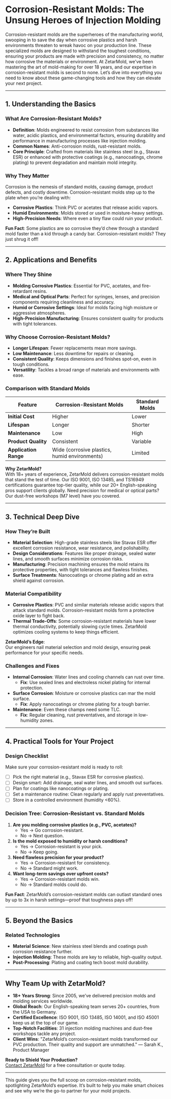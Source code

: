 # Corrosion-Resistant Molds: The Unsung Heroes of Injection Molding

Corrosion-resistant molds are the superheroes of the manufacturing world, swooping in to save the day when corrosive plastics and harsh environments threaten to wreak havoc on your production line. These specialized molds are designed to withstand the toughest conditions, ensuring your products are made with precision and consistency, no matter how corrosive the materials or environment. At ZetarMold, we’ve been mastering the art of mold-making for over 18 years, and our expertise in corrosion-resistant molds is second to none. Let’s dive into everything you need to know about these game-changing tools and how they can elevate your next project.

---

## 1. Understanding the Basics

### What Are Corrosion-Resistant Molds?

- **Definition**: Molds engineered to resist corrosion from substances like water, acidic plastics, and environmental factors, ensuring durability and performance in manufacturing processes like injection molding.
- **Common Names**: Anti-corrosion molds, rust-resistant molds.
- **Core Principle**: Crafted from materials like stainless steel (e.g., Stavax ESR) or enhanced with protective coatings (e.g., nanocoatings, chrome plating) to prevent degradation and maintain mold integrity.

### Why They Matter

Corrosion is the nemesis of standard molds, causing damage, product defects, and costly downtime. Corrosion-resistant molds step up to the plate when you’re dealing with:

- **Corrosive Plastics**: Think PVC or acetates that release acidic vapors.
- **Humid Environments**: Molds stored or used in moisture-heavy settings.
- **High-Precision Needs**: Where even a tiny flaw could ruin your product.

**Fun Fact**: Some plastics are so corrosive they’d chew through a standard mold faster than a kid through a candy bar. Corrosion-resistant molds? They just shrug it off!

---

## 2. Applications and Benefits

### Where They Shine

- **Molding Corrosive Plastics**: Essential for PVC, acetates, and fire-retardant resins.
- **Medical and Optical Parts**: Perfect for syringes, lenses, and precision components requiring cleanliness and accuracy.
- **Humid or Corrosive Settings**: Ideal for molds facing high moisture or aggressive atmospheres.
- **High-Precision Manufacturing**: Ensures consistent quality for products with tight tolerances.

### Why Choose Corrosion-Resistant Molds?

- **Longer Lifespan**: Fewer replacements mean more savings.
- **Low Maintenance**: Less downtime for repairs or cleaning.
- **Consistent Quality**: Keeps dimensions and finishes spot-on, even in tough conditions.
- **Versatility**: Tackles a broad range of materials and environments with ease.

### Comparison with Standard Molds

| Feature               | Corrosion-Resistant Molds                     | Standard Molds |
| --------------------- | --------------------------------------------- | -------------- |
| **Initial Cost**      | Higher                                        | Lower          |
| **Lifespan**          | Longer                                        | Shorter        |
| **Maintenance**       | Low                                           | High           |
| **Product Quality**   | Consistent                                    | Variable       |
| **Application Range** | Wide (corrosive plastics, humid environments) | Limited        |

**Why ZetarMold?**  
With 18+ years of experience, ZetarMold delivers corrosion-resistant molds that stand the test of time. Our ISO 9001, ISO 13485, and TS16949 certifications guarantee top-tier quality, while our 20+ English-speaking pros support clients globally. Need precision for medical or optical parts? Our dust-free workshops (M7 level) have you covered.

---

## 3. Technical Deep Dive

### How They’re Built

- **Material Selection**: High-grade stainless steels like Stavax ESR offer excellent corrosion resistance, wear resistance, and polishability.
- **Design Considerations**: Features like proper drainage, sealed water lines, and smooth surfaces minimize corrosion risks.
- **Manufacturing**: Precision machining ensures the mold retains its protective properties, with tight tolerances and flawless finishes.
- **Surface Treatments**: Nanocoatings or chrome plating add an extra shield against corrosion.

### Material Compatibility

- **Corrosive Plastics**: PVC and similar materials release acidic vapors that attack standard molds. Corrosion-resistant molds form a protective oxide layer to fight back.
- **Thermal Trade-Offs**: Some corrosion-resistant materials have lower thermal conductivity, potentially slowing cycle times. ZetarMold optimizes cooling systems to keep things efficient.

**ZetarMold’s Edge**:  
Our engineers nail material selection and mold design, ensuring peak performance for your specific needs.

### Challenges and Fixes

- **Internal Corrosion**: Water lines and cooling channels can rust over time.
  - **Fix**: Use sealed lines and electroless nickel plating for internal protection.
- **Surface Corrosion**: Moisture or corrosive plastics can mar the mold surface.
  - **Fix**: Apply nanocoatings or chrome plating for a tough barrier.
- **Maintenance**: Even these champs need some TLC.
  - **Fix**: Regular cleaning, rust preventatives, and storage in low-humidity zones.

---

## 4. Practical Tools for Your Project

### Design Checklist

Make sure your corrosion-resistant mold is ready to roll:

- [ ] Pick the right material (e.g., Stavax ESR for corrosive plastics).
- [ ] Design smart: Add drainage, seal water lines, and smooth out surfaces.
- [ ] Plan for coatings like nanocoatings or plating.
- [ ] Set a maintenance routine: Clean regularly and apply rust preventatives.
- [ ] Store in a controlled environment (humidity <60%).

### Decision Tree: Corrosion-Resistant vs. Standard Molds

1. **Are you molding corrosive plastics (e.g., PVC, acetates)?**
   - Yes → Go corrosion-resistant.
   - No → Next question.
2. **Is the mold exposed to humidity or harsh conditions?**
   - Yes → Corrosion-resistant is your pick.
   - No → Keep going.
3. **Need flawless precision for your product?**
   - Yes → Corrosion-resistant for consistency.
   - No → Standard might work.
4. **Want long-term savings over upfront costs?**
   - Yes → Corrosion-resistant molds win.
   - No → Standard molds could do.

**Fun Fact**: ZetarMold’s corrosion-resistant molds can outlast standard ones by up to 3x in harsh settings—proof that toughness pays off!

---

## 5. Beyond the Basics

### Related Technologies

- **Material Science**: New stainless steel blends and coatings push corrosion resistance further.
- **Injection Molding**: These molds are key to reliable, high-quality output.
- **Post-Processing**: Plating and coating tech boost mold durability.

---

## Why Team Up with ZetarMold?

- **18+ Years Strong**: Since 2005, we’ve delivered precision molds and molding services worldwide.
- **Global Reach**: Our English-speaking team serves 20+ countries, from the USA to Germany.
- **Certified Excellence**: ISO 9001, ISO 13485, ISO 14001, and ISO 45001 keep us at the top of our game.
- **Top-Notch Facilities**: 31 injection molding machines and dust-free workshops tackle any project.
- **Client Wins**: "ZetarMold’s corrosion-resistant molds transformed our PVC production. Their quality and support are unmatched." — Sarah K., Product Manager

**Ready to Shield Your Production?**  
[Contact ZetarMold](#) for a free consultation or quote today.

---

This guide gives you the full scoop on corrosion-resistant molds, spotlighting ZetarMold’s expertise. It’s built to help you make smart choices and see why we’re the go-to partner for your mold projects.
